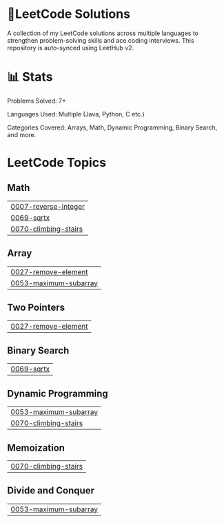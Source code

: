 # 🚀LeetCode Solutions
A collection of my LeetCode solutions across multiple languages to strengthen problem-solving skills and ace coding interviews.
This repository is auto-synced using LeetHub v2.

# 📊 Stats

Problems Solved: 7+

Languages Used: Multiple (Java, Python, C etc.)

Categories Covered: Arrays, Math, Dynamic Programming, Binary Search, and more.

<!---LeetCode Topics Start-->
# LeetCode Topics
## Math
|  |
| ------- |
| [0007-reverse-integer](https://github.com/sidharth-sekar/LeetCode/tree/master/0007-reverse-integer) |
| [0069-sqrtx](https://github.com/sidharth-sekar/LeetCode/tree/master/0069-sqrtx) |
| [0070-climbing-stairs](https://github.com/sidharth-sekar/LeetCode/tree/master/0070-climbing-stairs) |
## Array
|  |
| ------- |
| [0027-remove-element](https://github.com/sidharth-sekar/LeetCode/tree/master/0027-remove-element) |
| [0053-maximum-subarray](https://github.com/sidharth-sekar/LeetCode/tree/master/0053-maximum-subarray) |
## Two Pointers
|  |
| ------- |
| [0027-remove-element](https://github.com/sidharth-sekar/LeetCode/tree/master/0027-remove-element) |
## Binary Search
|  |
| ------- |
| [0069-sqrtx](https://github.com/sidharth-sekar/LeetCode/tree/master/0069-sqrtx) |
## Dynamic Programming
|  |
| ------- |
| [0053-maximum-subarray](https://github.com/sidharth-sekar/LeetCode/tree/master/0053-maximum-subarray) |
| [0070-climbing-stairs](https://github.com/sidharth-sekar/LeetCode/tree/master/0070-climbing-stairs) |
## Memoization
|  |
| ------- |
| [0070-climbing-stairs](https://github.com/sidharth-sekar/LeetCode/tree/master/0070-climbing-stairs) |
## Divide and Conquer
|  |
| ------- |
| [0053-maximum-subarray](https://github.com/sidharth-sekar/LeetCode/tree/master/0053-maximum-subarray) |
<!---LeetCode Topics End-->
